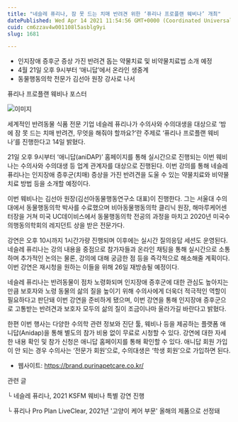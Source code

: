 ```yaml
---
title: "네슬레 퓨리나, 잠 못 드는 치매 반려견 위한 ‘퓨리나 프로플랜 웨비나’ 개최"
datePublished: Wed Apr 14 2021 11:54:56 GMT+0000 (Coordinated Universal Time)
cuid: cm6zzav4w001108l5asblg9yi
slug: 1681

---
```



- 인지장애 증후군 증상 가진 반려견 돕는 약물치료 및 비약물치료법 소개 예정
- 4월 21일 오후 9시부터 ‘애니답’에서 온라인 생중계
- 동물행동의학 전문가 김선아 원장 강사로 나서

퓨리나 프로플랜 웨비나 포스터

![이미지](https://cdn.hashnode.com/res/hashnode/image/upload/v1739247912237/d57cb8ad-405b-404e-b209-1af12bf4ff35.jpeg)

세계적인 반려동물 식품 전문 기업 네슬레 퓨리나가 수의사와 수의대생을 대상으로 ‘밤에 잠 못 드는 치매 반려견, 무엇을 해줘야 할까요?’란 주제로 ‘퓨리나 프로플랜 웨비나’를 진행한다고 14일 밝혔다.

21일 오후 9시부터 ‘애니답(aniDAP)’ 홈페이지를 통해 실시간으로 진행되는 이번 웨비나는 수의사와 수의대생 등 업계 관계자를 대상으로 진행된다. 이번 강의를 통해 네슬레 퓨리나는 인지장애 증후군(치매) 증상을 가진 반려견을 도울 수 있는 약물치료와 비약물치료 방법 등을 소개할 예정이다.

이번 웨비나는 김선아 원장(김선아동물행동연구소 대표)이 진행한다. 그는 서울대 수의대에서 동물행동의학 박사를 수료했으며 비아동물행동의학 클리닉 원장, 해마루케어센터장을 거쳐 미국 UC데이비스에서 동물행동의학 전공의 과정을 마치고 2020년 미국수의행동의학회의 레지던트 상을 받은 전문가다.

강연은 오후 10시까지 1시간가량 진행되며 이후에는 실시간 질의응답 세션도 운영된다. 네슬레 퓨리나는 강의 내용을 중점으로 참가자들과 온라인 채팅을 통해 실시간으로 소통하며 추가적인 논의는 물론, 강의에 대해 궁금한 점 등을 즉각적으로 해소해줄 계획이다. 이번 강연은 재시청을 원하는 이들을 위해 26일 재방송될 예정이다.

네슬레 퓨리나는 반려동물이 점차 노령화되며 인지장애 증후군에 대한 관심도 높아지는 만큼 보호자와 노령 동물의 삶의 질을 높이기 위해 수의사에게 더욱더 적극적인 역할이 필요하다고 판단돼 이번 강연을 준비하게 됐으며, 이번 강연을 통해 인지장애 증후군으로 고통받는 반려견과 보호자 모두의 삶의 질이 조금이나마 올라가길 바란다고 밝혔다.

한편 이번 행사는 다양한 수의학 관련 정보와 진단 툴, 웨비나 등을 제공하는 플랫폼 애니답(Anidap)을 통해 별도의 참가 비용 없이 무료로 시청할 수 있다. 강연에 대한 자세한 내용 확인 및 참가 신청은 애니답 홈페이지를 통해 확인할 수 있다. 애니답 회원 가입이 안 되는 경우 수의사는 ‘전문가 회원’으로, 수의대생은 ‘학생 회원’으로 가입하면 된다.

- 웹사이트: https://brand.purinapetcare.co.kr/

관련 글

└ 네슬레 퓨리나, 2021 KSFM 웨비나 특별 강연 진행

└ 퓨리나 Pro Plan LiveClear, 2021년 '고양이 케어 부문' 올해의 제품으로 선정돼